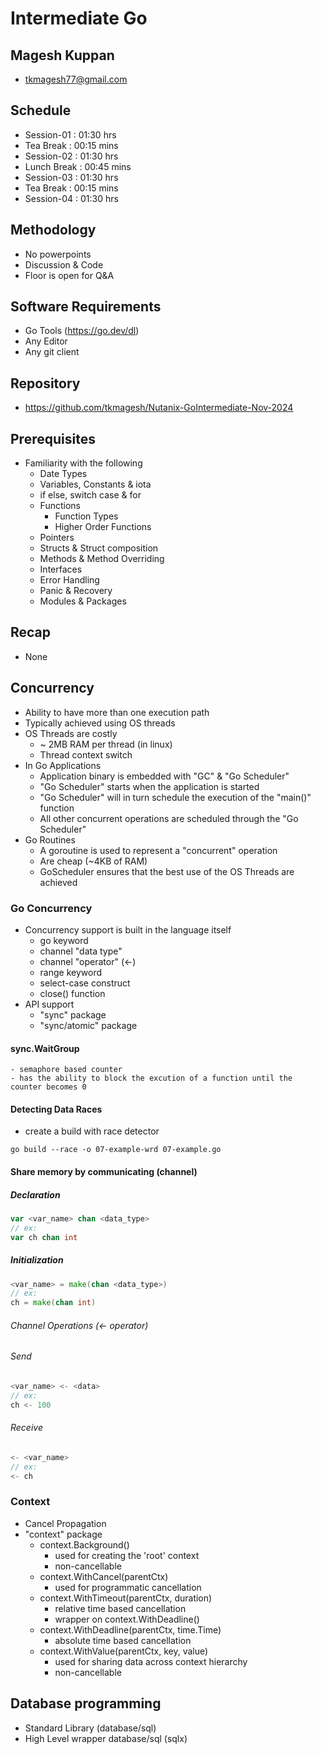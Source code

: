 # Intermediate Go

## Magesh Kuppan
- tkmagesh77@gmail.com

## Schedule
- Session-01    : 01:30 hrs
- Tea Break     : 00:15 mins
- Session-02    : 01:30 hrs
- Lunch Break   : 00:45 mins
- Session-03    : 01:30 hrs
- Tea Break     : 00:15 mins
- Session-04    : 01:30 hrs

## Methodology
- No powerpoints
- Discussion & Code
- Floor is open for Q&A

## Software Requirements
- Go Tools (https://go.dev/dl)
- Any Editor
- Any git client

## Repository
- https://github.com/tkmagesh/Nutanix-GoIntermediate-Nov-2024

## Prerequisites
- Familiarity with the following
    - Date Types
    - Variables, Constants & iota
    - if else, switch case & for
    - Functions
        - Function Types
        - Higher Order Functions
    - Pointers
    - Structs & Struct composition
    - Methods & Method Overriding
    - Interfaces
    - Error Handling
    - Panic & Recovery
    - Modules & Packages

## Recap
- None

## Concurrency
- Ability to have more than one execution path
- Typically achieved using OS threads
- OS Threads are costly
    - ~ 2MB RAM per thread (in linux)
    - Thread context switch 
- In Go Applications
    - Application binary is embedded with "GC" & "Go Scheduler"
    - "Go Scheduler" starts when the application is started
    - "Go Scheduler" will in turn schedule the execution of the "main()" function
    - All other concurrent operations are scheduled through the "Go Scheduler"
- Go Routines
    - A goroutine is used to represent a "concurrent" operation
    - Are cheap (~4KB of RAM)
    - GoScheduler ensures that the best use of the OS Threads are achieved

### Go Concurrency
- Concurrency support is built in the language itself
    - go keyword
    - channel "data type"
    - channel "operator" (<-)
    - range keyword
    - select-case construct
    - close() function
- API support
    - "sync" package
    - "sync/atomic" package
#### sync.WaitGroup
    - semaphore based counter
    - has the ability to block the excution of a function until the counter becomes 0

#### Detecting Data Races
- create a build with race detector
```
go build --race -o 07-example-wrd 07-example.go
```

#### Share memory by communicating (channel)
##### Declaration
```go
var <var_name> chan <data_type>
// ex:
var ch chan int
```
##### Initialization
```go
<var_name> = make(chan <data_type>)
// ex:
ch = make(chan int)
```
###### Channel Operations (<- operator)
###### Send
```go
<var_name> <- <data>
// ex:
ch <- 100
```
###### Receive
```go
<- <var_name> 
// ex:
<- ch
```

### Context
- Cancel Propagation
- "context" package
    - context.Background()
        - used for creating the 'root' context
        - non-cancellable
    - context.WithCancel(parentCtx)
        - used for programmatic cancellation
    - context.WithTimeout(parentCtx, duration) 
        - relative time based cancellation
        - wrapper on context.WithDeadline()
    - context.WithDeadline(parentCtx, time.Time)
        - absolute time based cancellation
    - context.WithValue(parentCtx, key, value)
        - used for sharing data across context hierarchy
        - non-cancellable

## Database programming
- Standard Library (database/sql)
- High Level wrapper database/sql (sqlx)

    